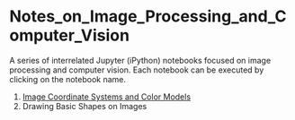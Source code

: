 # Notes_on_Image_Processing_and_Computer_Vision

A series of interrelated Jupyter (iPython) notebooks focused on image processing and computer vision. Each notebook can be executed by clicking on the notebook name.

<ol>
  <li> <a href= "https://nbviewer.jupyter.org/github/daveking63/Notes_on_Image_Processing_and_Computer_Vision/blob/main/Image_Coordinate_Systems_and_Color_Models/images/notes_for_image_processing_coordinates_colors_git_version.ipynb">Image Coordinate Systems and Color Models</a>
  </li>
  <li>
    Drawing Basic Shapes on Images
  </li>
</ol>
